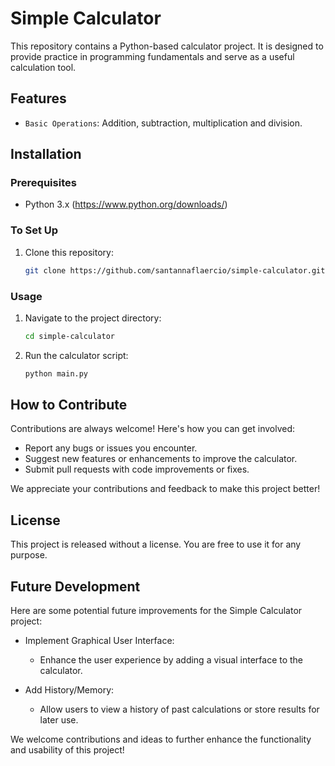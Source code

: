 # Simple Calculator

This repository contains a Python-based calculator project. It is designed to provide practice in programming fundamentals and serve as a useful calculation tool.

## Features

- `Basic Operations`: Addition, subtraction, multiplication and division.

## Installation

### Prerequisites

- Python 3.x (https://www.python.org/downloads/)

### To Set Up

1. Clone this repository:

    ```bash
    git clone https://github.com/santannaflaercio/simple-calculator.git
    ``` 

### Usage

1. Navigate to the project directory:

    ```bash
    cd simple-calculator
    ```

2. Run the calculator script:

    ```bash
    python main.py
    ```

## How to Contribute

Contributions are always welcome! Here's how you can get involved:

- Report any bugs or issues you encounter.
- Suggest new features or enhancements to improve the calculator.
- Submit pull requests with code improvements or fixes.

We appreciate your contributions and feedback to make this project better!

## License

This project is released without a license. You are free to use it for any purpose.

## Future Development

Here are some potential future improvements for the Simple Calculator project:

- Implement Graphical User Interface:
    - Enhance the user experience by adding a visual interface to the calculator.

- Add History/Memory: 
    - Allow users to view a history of past calculations or store results for later use.

We welcome contributions and ideas to further enhance the functionality and usability of this project!


